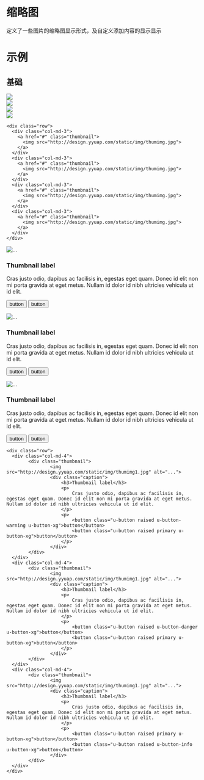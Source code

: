 # 缩略图

定义了一些图片的缩略图显示形式，及自定义添加内容的显示显示


# 示例


## 基础
<div class="example-content"><div class="row">
  <div class="col-md-3">
    <a href="#" class="thumbnail">
      <img src="http://design.yyuap.com/static/img/thumimg.jpg">
    </a>
  </div>
  <div class="col-md-3">
    <a href="#" class="thumbnail">
      <img src="http://design.yyuap.com/static/img/thumimg.jpg">
    </a>
  </div>
  <div class="col-md-3">
    <a href="#" class="thumbnail">
      <img src="http://design.yyuap.com/static/img/thumimg.jpg">
    </a>
  </div>
  <div class="col-md-3">
    <a href="#" class="thumbnail">
      <img src="http://design.yyuap.com/static/img/thumimg.jpg">
    </a>
  </div>
</div></div>
<div class="examples-code"><pre><code>&lt;div class="row">
  &lt;div class="col-md-3">
    &lt;a href="#" class="thumbnail">
      &lt;img src="http://design.yyuap.com/static/img/thumimg.jpg">
    &lt;/a>
  &lt;/div>
  &lt;div class="col-md-3">
    &lt;a href="#" class="thumbnail">
      &lt;img src="http://design.yyuap.com/static/img/thumimg.jpg">
    &lt;/a>
  &lt;/div>
  &lt;div class="col-md-3">
    &lt;a href="#" class="thumbnail">
      &lt;img src="http://design.yyuap.com/static/img/thumimg.jpg">
    &lt;/a>
  &lt;/div>
  &lt;div class="col-md-3">
    &lt;a href="#" class="thumbnail">
      &lt;img src="http://design.yyuap.com/static/img/thumimg.jpg">
    &lt;/a>
  &lt;/div>
&lt;/div></code></pre>
</div>


<div class="example-content"><div class="row">
  <div class="col-md-4">
        <div class="thumbnail">
                <img src="http://design.yyuap.com/static/img/thumimg1.jpg" alt="...">
                <div class="caption">
                    <h3>Thumbnail label</h3>
                    <p>
                        Cras justo odio, dapibus ac facilisis in, egestas eget quam. Donec id elit non mi porta gravida at eget metus. Nullam id dolor id nibh ultricies vehicula ut id elit.
                    </p>
                    <p>
                        <button class="u-button raised u-button-warning u-button-xg">button</button>
                        <button class="u-button raised primary u-button-xg">button</button>
                    </p>
                </div>
        </div>
  </div>
  <div class="col-md-4">
        <div class="thumbnail">
                <img src="http://design.yyuap.com/static/img/thumimg1.jpg" alt="...">
                <div class="caption">
                    <h3>Thumbnail label</h3>
                    <p>
                        Cras justo odio, dapibus ac facilisis in, egestas eget quam. Donec id elit non mi porta gravida at eget metus. Nullam id dolor id nibh ultricies vehicula ut id elit.
                    </p>
                    <p>
                        <button class="u-button raised u-button-danger u-button-xg">button</button>
                        <button class="u-button raised primary u-button-xg">button</button>
                    </p>
                </div>
        </div>
  </div>
  <div class="col-md-4">
        <div class="thumbnail">
                <img src="http://design.yyuap.com/static/img/thumimg1.jpg" alt="...">
                <div class="caption">
                    <h3>Thumbnail label</h3>
                    <p>
                        Cras justo odio, dapibus ac facilisis in, egestas eget quam. Donec id elit non mi porta gravida at eget metus. Nullam id dolor id nibh ultricies vehicula ut id elit.
                    </p>
                    <p>
                        <button class="u-button raised primary u-button-xg">button</button>
                        <button class="u-button raised u-button-info u-button-xg">button</button>
                </div>
        </div>
  </div>
</div></div>
<div class="examples-code"><pre><code>&lt;div class="row">
  &lt;div class="col-md-4">
        &lt;div class="thumbnail">
                &lt;img src="http://design.yyuap.com/static/img/thumimg1.jpg" alt="...">
                &lt;div class="caption">
                    &lt;h3>Thumbnail label&lt;/h3>
                    &lt;p>
                        Cras justo odio, dapibus ac facilisis in, egestas eget quam. Donec id elit non mi porta gravida at eget metus. Nullam id dolor id nibh ultricies vehicula ut id elit.
                    &lt;/p>
                    &lt;p>
                        &lt;button class="u-button raised u-button-warning u-button-xg">button&lt;/button>
                        &lt;button class="u-button raised primary u-button-xg">button&lt;/button>
                    &lt;/p>
                &lt;/div>
        &lt;/div>
  &lt;/div>
  &lt;div class="col-md-4">
        &lt;div class="thumbnail">
                &lt;img src="http://design.yyuap.com/static/img/thumimg1.jpg" alt="...">
                &lt;div class="caption">
                    &lt;h3>Thumbnail label&lt;/h3>
                    &lt;p>
                        Cras justo odio, dapibus ac facilisis in, egestas eget quam. Donec id elit non mi porta gravida at eget metus. Nullam id dolor id nibh ultricies vehicula ut id elit.
                    &lt;/p>
                    &lt;p>
                        &lt;button class="u-button raised u-button-danger u-button-xg">button&lt;/button>
                        &lt;button class="u-button raised primary u-button-xg">button&lt;/button>
                    &lt;/p>
                &lt;/div>
        &lt;/div>
  &lt;/div>
  &lt;div class="col-md-4">
        &lt;div class="thumbnail">
                &lt;img src="http://design.yyuap.com/static/img/thumimg1.jpg" alt="...">
                &lt;div class="caption">
                    &lt;h3>Thumbnail label&lt;/h3>
                    &lt;p>
                        Cras justo odio, dapibus ac facilisis in, egestas eget quam. Donec id elit non mi porta gravida at eget metus. Nullam id dolor id nibh ultricies vehicula ut id elit.
                    &lt;/p>
                    &lt;p>
                        &lt;button class="u-button raised primary u-button-xg">button&lt;/button>
                        &lt;button class="u-button raised u-button-info u-button-xg">button&lt;/button>
                &lt;/div>
        &lt;/div>
  &lt;/div>
&lt;/div></code></pre>
</div>


